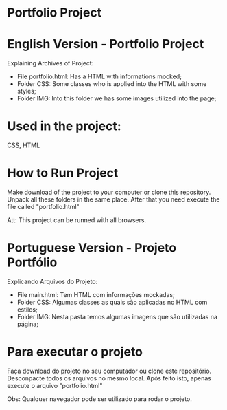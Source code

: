 # Portfolio Project

# English Version - Portfolio Project

Explaining Archives of Project:

- File portfolio.html: Has a HTML with informations mocked; 
- Folder CSS: Some classes who is applied into the HTML with some styles;
- Folder IMG: Into this folder we has some images utilized into the page;

# Used in the project: 

CSS, HTML

# How to Run Project

Make download of the project to your computer or clone this repository.
Unpack all these folders in the same place. After that you need execute the file called "portfolio.html"

Att: This project can be runned with all browsers.

# Portuguese Version - Projeto Portfólio 

Explicando Arquivos do Projeto:

- File main.html: Tem HTML com informações mockadas;
- Folder CSS: Algumas classes as quais são aplicadas no HTML com estilos;
- Folder IMG: Nesta pasta temos algumas imagens que são utilizadas na página;

# Para executar o projeto

Faça download do projeto no seu computador ou clone este repositório.
Desconpacte todos os arquivos no mesmo local. Após feito isto, apenas execute o arquivo "portfolio.html"

Obs: Qualquer navegador pode ser utilizado para rodar o projeto.
